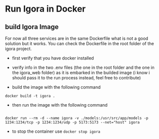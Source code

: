 
# Run Igora in Docker

## build Igora Image

For now all three services are in the same Dockerfile what is not a good solution but it works. You can check the Dockerfile in the root folder of the igora project.

- first verify that you have docker installed
- verify info in the two .env files (the one in the root folder and the one in the igora_web folder) as it is embarked in the builded image (i know i should pass it to the run process instead, feel free to contribute)



- build the image with the following command
 ```
 docker build -t igora .
 ```
- then run the image with the following command

 ```

docker run --rm -d --name igora -v ./models:/usr/src/app/models -p 1234:1234/tcp -p 1234:1234/udp -p 5173:5173 --net="host" igora
```

- to stop the container use ```docker stop igora```